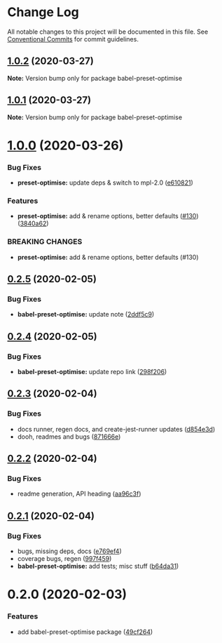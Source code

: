 # Change Log

All notable changes to this project will be documented in this file.
See [Conventional Commits](https://conventionalcommits.org) for commit guidelines.

## [1.0.2](https://github.com/tunnckoCore/opensource/compare/babel-preset-optimise@1.0.1...babel-preset-optimise@1.0.2) (2020-03-27)

**Note:** Version bump only for package babel-preset-optimise





## [1.0.1](https://github.com/tunnckoCore/opensource/compare/babel-preset-optimise@1.0.0...babel-preset-optimise@1.0.1) (2020-03-27)

**Note:** Version bump only for package babel-preset-optimise





# [1.0.0](https://github.com/tunnckoCore/opensource/compare/babel-preset-optimise@0.2.5...babel-preset-optimise@1.0.0) (2020-03-26)


### Bug Fixes

* **preset-optimise:** update deps & switch to mpl-2.0 ([e610821](https://github.com/tunnckoCore/opensource/commit/e610821f1b056ca982e8d3fece2af7f0a3d00319))


### Features

* **preset-optimise:** add & rename options, better defaults ([#130](https://github.com/tunnckoCore/opensource/issues/130)) ([3840a62](https://github.com/tunnckoCore/opensource/commit/3840a62a010017444f454a8ae692a94b87c31e51))


### BREAKING CHANGES

* **preset-optimise:** add & rename options, better defaults (#130)





## [0.2.5](https://github.com/tunnckoCore/opensource/compare/babel-preset-optimise@0.2.4...babel-preset-optimise@0.2.5) (2020-02-05)


### Bug Fixes

* **babel-preset-optimise:** update note ([2ddf5c9](https://github.com/tunnckoCore/opensource/commit/2ddf5c95e13191536830b0498dcc74dd4f90e61d))





## [0.2.4](https://github.com/tunnckoCore/opensource/compare/babel-preset-optimise@0.2.3...babel-preset-optimise@0.2.4) (2020-02-05)


### Bug Fixes

* **babel-preset-optimise:** update repo link ([298f206](https://github.com/tunnckoCore/opensource/commit/298f20644cb58dcf56dcadfc03f291ee249fe61f))





## [0.2.3](https://github.com/tunnckoCore/opensource/compare/babel-preset-optimise@0.2.2...babel-preset-optimise@0.2.3) (2020-02-04)


### Bug Fixes

* docs runner, regen docs, and create-jest-runner updates ([d854e3d](https://github.com/tunnckoCore/opensource/commit/d854e3d335fa1d2c82d87321a07c6659fe6dcee1))
* dooh, readmes and bugs ([871666e](https://github.com/tunnckoCore/opensource/commit/871666e7eabbca6bf65cbc257311f0a46d410752))





## [0.2.2](https://github.com/tunnckoCore/opensource/compare/babel-preset-optimise@0.2.1...babel-preset-optimise@0.2.2) (2020-02-04)


### Bug Fixes

* readme generation, API heading ([aa96c3f](https://github.com/tunnckoCore/opensource/commit/aa96c3f06af5a27b0e3b4119b92a9f7978e0e251))





## [0.2.1](https://github.com/tunnckoCore/opensource/compare/babel-preset-optimise@0.2.0...babel-preset-optimise@0.2.1) (2020-02-04)


### Bug Fixes

* bugs, missing deps, docs ([e769ef4](https://github.com/tunnckoCore/opensource/commit/e769ef467a254e534948bc6ca0a59db52cc55b3f))
* coverage bugs, regen ([997f459](https://github.com/tunnckoCore/opensource/commit/997f459bff26b47f9119b4b7046f7b7d8b7afd6c))
* **babel-preset-optimise:** add tests; misc stuff ([b64da31](https://github.com/tunnckoCore/opensource/commit/b64da319543e3caa5a0da74fafcd736b9a10d46b))





# 0.2.0 (2020-02-03)


### Features

* add babel-preset-optimise package ([49cf264](https://github.com/tunnckoCore/opensource/commit/49cf2648d3da22393e684b83e7d2b726622b6f50))
